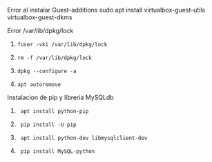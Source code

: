 Error al instalar Guest-additions
      sudo apt install virtualbox-guest-utils virtualbox-guest-dkms

Error /var/lib/dpkg/lock

1.     fuser -vki /var/lib/dpkg/lock
2.     rm -f /var/lib/dpkg/lock
3.     dpkg --configure -a
4.     apt autoremove

Instalacion de pip y libreria MySQLdb

1.      apt install python-pip
2.      pip install -U pip
3.      apt install python-dev libmysqlclient-dev
4.      pip install MySQL-python
